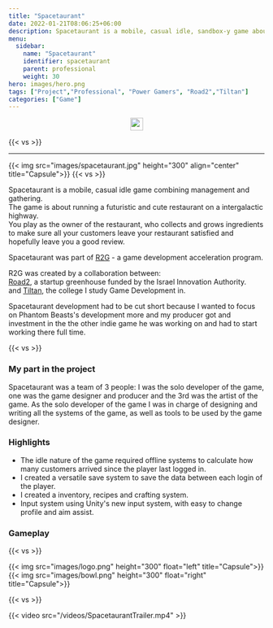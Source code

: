 ```yaml
---
title: "Spacetaurant"
date: 2022-01-21T08:06:25+06:00
description: Spacetaurant is a mobile, casual idle, sandbox-y game about running a futuristic and cute restaurant on a intergalactic highway.
menu:
  sidebar:
    name: "Spacetaurant"
    identifier: spacetaurant
    parent: professional
    weight: 30
hero: images/hero.png
tags: ["Project","Professional", "Power Gamers", "Road2","Tiltan"]
categories: ["Game"]
---
```

<p style="text-align: center;">
<!--- 
<a href="https://www.phantombeasts.studio/"><img src="/external-link.svg" width="25" align="center"><a>
<a href="https://www.facebook.com/PhantomBeasts"><img src="/facebook.svg" width="25" align="center"><a>
<a href="https://store.steampowered.com/app/1483000/Phantom_Beasts__Redemption/"><img src="/steam.svg" width="25" align="center"><a>
--->
<a href="https://github.com/Phoder1/Spacetaurant"><img src="/github.svg" width="25" align="center"><a>
</p>

{{< vs >}}

---

{{< img src="images/spacetaurant.jpg" height="300" align="center" title="Capsule">}}
{{< vs >}}

Spacetaurant is a mobile, casual idle game combining management and gathering.  
The game is about running a futuristic and cute restaurant on a intergalactic highway.  
You play as the owner of the restaurant, who collects and grows ingredients to make sure all your customers leave your restaurant satisfied and hopefully leave you a good review.  

Spacetaurant was part of [R2G](https://www.road2.co.il/the-games-program/) - a game development acceleration program. 

R2G was created by a collaboration between:  
[Road2](https://www.road2.co.il/), a startup greenhouse funded by the Israel Innovation Authority.  
and [Tiltan](https://www.tiltan.co.il/), the college I study Game Development in.

Spacetaurant development had to be cut short because I wanted to focus on Phantom Beasts's development more and my producer got and investment in the the other indie game he was working on and had to start working there full time.

{{< vs >}}

### My part in the project

Spacetaurant was a team of 3 people: I was the solo developer of the game, one was the game designer and producer and the 3rd was the artist of the game.
As the solo developer of the game I was in charge of designing and writing all the systems of the game, as well as tools to be used by the game designer.

### Highlights
- The idle nature of the game required offline systems to calculate how many customers arrived since the player last logged in.
- I created a versatile save system to save the data between each login of the player.
- I created a inventory, recipes and crafting system.
- Input system using Unity's new input system, with easy to change profile and aim assist.
### Gameplay

{{< vs >}}

{{< img src="images/logo.png" height="300" float="left" title="Capsule">}}
{{< img src="images/bowl.png" height="300" float="right" title="Capsule">}}

{{< vs >}}

{{< video src="/videos/SpacetaurantTrailer.mp4" >}}
